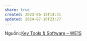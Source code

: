 ```yaml
---
share: true
created: 2023-06-18T14:41
updated: 2024-07-16T23:27
---
```

Nguồn::[Key Tools & Software – WE1S](https://we1s.ucsb.edu/research/we1s-tools-and-software/key-tools-and-software/#section1)
